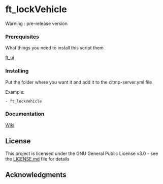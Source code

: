 # ft_lockVehicle
Warning : pre-release version

### Prerequisites

What things you need to install this script them

[ft_ui](https://github.com/FivemTools/ft_ui)

### Installing

Put the folder where you want it and add it to the citmp-server.yml file

Example:

```
- ft_lockVehicle
```

### Documentation

[Wiki](https://github.com/FivemTools/ft_lockVehicle/wiki)

## License

This project is licensed under the GNU General Public License v3.0 - see the [LICENSE.md](LICENSE.md) file for details

## Acknowledgments
